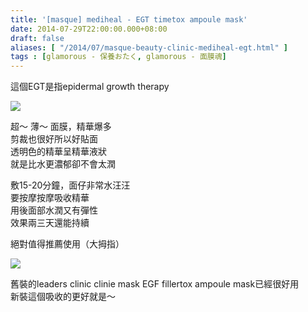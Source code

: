 ```yaml
---
title: '[masque] mediheal - EGT timetox ampoule mask'
date: 2014-07-29T22:00:00.000+08:00
draft: false
aliases: [ "/2014/07/masque-beauty-clinic-mediheal-egt.html" ]
tags : [glamorous - 保養おたく, glamorous - 面膜魂]
---
```


這個EGT是指epidermal growth therapy  

![](/images/medihealegt.jpg)

超～ 薄～ 面膜，精華爆多  
剪裁也很好所以好貼面  
透明色的精華呈精華液狀  
就是比水更濃郁卻不會太潤  
  
敷15-20分鐘，面仔非常水汪汪  
要按摩按摩吸收精華  
用後面部水潤又有彈性  
效果兩三天還能持續  
  
絕對值得推薦使用（大拇指）  

![](/images/medihealegt1.jpg)

舊裝的leaders clinic clinie mask EGF fillertox ampoule mask已經很好用  
新裝這個吸收的更好就是～
